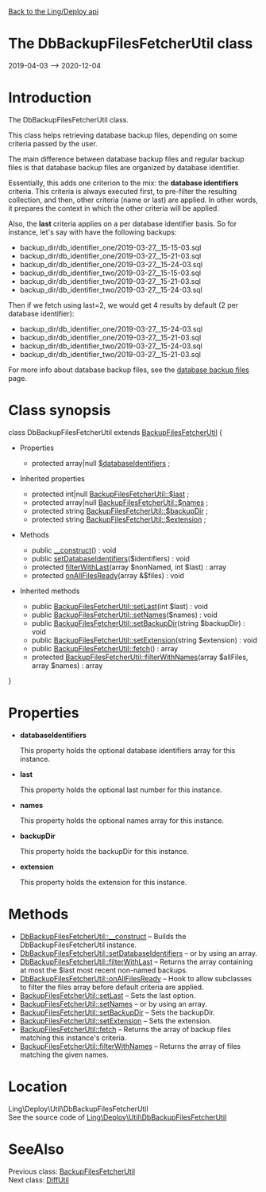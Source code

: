 [Back to the Ling/Deploy api](https://github.com/lingtalfi/Deploy/blob/master/doc/api/Ling/Deploy.md)



The DbBackupFilesFetcherUtil class
================
2019-04-03 --> 2020-12-04






Introduction
============

The DbBackupFilesFetcherUtil class.

This class helps retrieving database backup files, depending on some criteria passed by the user.


The main difference between database backup files and regular backup files is that database backup files
are organized by database identifier.

Essentially, this adds one criterion to the mix: the **database identifiers** criteria.
This criteria is always executed first, to pre-filter the resulting collection,
and then, other criteria (name or last) are applied.
In other words, it prepares the context in which the other criteria will be applied.


Also, the **last** criteria applies on a per database identifier basis.
So for instance, let's say with have the following backups:


- backup_dir/db_identifier_one/2019-03-27__15-15-03.sql
- backup_dir/db_identifier_one/2019-03-27__15-21-03.sql
- backup_dir/db_identifier_one/2019-03-27__15-24-03.sql
- backup_dir/db_identifier_two/2019-03-27__15-15-03.sql
- backup_dir/db_identifier_two/2019-03-27__15-21-03.sql
- backup_dir/db_identifier_two/2019-03-27__15-24-03.sql


Then if we fetch using last=2, we would get 4 results by default (2 per database identifier):

- backup_dir/db_identifier_one/2019-03-27__15-24-03.sql
- backup_dir/db_identifier_one/2019-03-27__15-21-03.sql
- backup_dir/db_identifier_two/2019-03-27__15-24-03.sql
- backup_dir/db_identifier_two/2019-03-27__15-21-03.sql



For more info about database backup files, see the [database backup files](https://github.com/lingtalfi/Deploy/blob/master/README.md#the-deploy-directory-in-the-application) page.



Class synopsis
==============


class <span class="pl-k">DbBackupFilesFetcherUtil</span> extends [BackupFilesFetcherUtil](https://github.com/lingtalfi/Deploy/blob/master/doc/api/Ling/Deploy/Util/BackupFilesFetcherUtil.md)  {

- Properties
    - protected array|null [$databaseIdentifiers](#property-databaseIdentifiers) ;

- Inherited properties
    - protected int|null [BackupFilesFetcherUtil::$last](#property-last) ;
    - protected array|null [BackupFilesFetcherUtil::$names](#property-names) ;
    - protected string [BackupFilesFetcherUtil::$backupDir](#property-backupDir) ;
    - protected string [BackupFilesFetcherUtil::$extension](#property-extension) ;

- Methods
    - public [__construct](https://github.com/lingtalfi/Deploy/blob/master/doc/api/Ling/Deploy/Util/DbBackupFilesFetcherUtil/__construct.md)() : void
    - public [setDatabaseIdentifiers](https://github.com/lingtalfi/Deploy/blob/master/doc/api/Ling/Deploy/Util/DbBackupFilesFetcherUtil/setDatabaseIdentifiers.md)($identifiers) : void
    - protected [filterWithLast](https://github.com/lingtalfi/Deploy/blob/master/doc/api/Ling/Deploy/Util/DbBackupFilesFetcherUtil/filterWithLast.md)(array $nonNamed, int $last) : array
    - protected [onAllFilesReady](https://github.com/lingtalfi/Deploy/blob/master/doc/api/Ling/Deploy/Util/DbBackupFilesFetcherUtil/onAllFilesReady.md)(array &$files) : void

- Inherited methods
    - public [BackupFilesFetcherUtil::setLast](https://github.com/lingtalfi/Deploy/blob/master/doc/api/Ling/Deploy/Util/BackupFilesFetcherUtil/setLast.md)(int $last) : void
    - public [BackupFilesFetcherUtil::setNames](https://github.com/lingtalfi/Deploy/blob/master/doc/api/Ling/Deploy/Util/BackupFilesFetcherUtil/setNames.md)($names) : void
    - public [BackupFilesFetcherUtil::setBackupDir](https://github.com/lingtalfi/Deploy/blob/master/doc/api/Ling/Deploy/Util/BackupFilesFetcherUtil/setBackupDir.md)(string $backupDir) : void
    - public [BackupFilesFetcherUtil::setExtension](https://github.com/lingtalfi/Deploy/blob/master/doc/api/Ling/Deploy/Util/BackupFilesFetcherUtil/setExtension.md)(string $extension) : void
    - public [BackupFilesFetcherUtil::fetch](https://github.com/lingtalfi/Deploy/blob/master/doc/api/Ling/Deploy/Util/BackupFilesFetcherUtil/fetch.md)() : array
    - protected [BackupFilesFetcherUtil::filterWithNames](https://github.com/lingtalfi/Deploy/blob/master/doc/api/Ling/Deploy/Util/BackupFilesFetcherUtil/filterWithNames.md)(array $allFiles, array $names) : array

}




Properties
=============

- <span id="property-databaseIdentifiers"><b>databaseIdentifiers</b></span>

    This property holds the optional database identifiers array for this instance.
    
    

- <span id="property-last"><b>last</b></span>

    This property holds the optional last number for this instance.
    
    

- <span id="property-names"><b>names</b></span>

    This property holds the optional names array for this instance.
    
    

- <span id="property-backupDir"><b>backupDir</b></span>

    This property holds the backupDir for this instance.
    
    

- <span id="property-extension"><b>extension</b></span>

    This property holds the extension for this instance.
    
    



Methods
==============

- [DbBackupFilesFetcherUtil::__construct](https://github.com/lingtalfi/Deploy/blob/master/doc/api/Ling/Deploy/Util/DbBackupFilesFetcherUtil/__construct.md) &ndash; Builds the DbBackupFilesFetcherUtil instance.
- [DbBackupFilesFetcherUtil::setDatabaseIdentifiers](https://github.com/lingtalfi/Deploy/blob/master/doc/api/Ling/Deploy/Util/DbBackupFilesFetcherUtil/setDatabaseIdentifiers.md) &ndash; or by using an array.
- [DbBackupFilesFetcherUtil::filterWithLast](https://github.com/lingtalfi/Deploy/blob/master/doc/api/Ling/Deploy/Util/DbBackupFilesFetcherUtil/filterWithLast.md) &ndash; Returns the array containing at most the $last most recent non-named backups.
- [DbBackupFilesFetcherUtil::onAllFilesReady](https://github.com/lingtalfi/Deploy/blob/master/doc/api/Ling/Deploy/Util/DbBackupFilesFetcherUtil/onAllFilesReady.md) &ndash; Hook to allow subclasses to filter the files array before default criteria are applied.
- [BackupFilesFetcherUtil::setLast](https://github.com/lingtalfi/Deploy/blob/master/doc/api/Ling/Deploy/Util/BackupFilesFetcherUtil/setLast.md) &ndash; Sets the last option.
- [BackupFilesFetcherUtil::setNames](https://github.com/lingtalfi/Deploy/blob/master/doc/api/Ling/Deploy/Util/BackupFilesFetcherUtil/setNames.md) &ndash; or by using an array.
- [BackupFilesFetcherUtil::setBackupDir](https://github.com/lingtalfi/Deploy/blob/master/doc/api/Ling/Deploy/Util/BackupFilesFetcherUtil/setBackupDir.md) &ndash; Sets the backupDir.
- [BackupFilesFetcherUtil::setExtension](https://github.com/lingtalfi/Deploy/blob/master/doc/api/Ling/Deploy/Util/BackupFilesFetcherUtil/setExtension.md) &ndash; Sets the extension.
- [BackupFilesFetcherUtil::fetch](https://github.com/lingtalfi/Deploy/blob/master/doc/api/Ling/Deploy/Util/BackupFilesFetcherUtil/fetch.md) &ndash; Returns the array of backup files matching this instance's criteria.
- [BackupFilesFetcherUtil::filterWithNames](https://github.com/lingtalfi/Deploy/blob/master/doc/api/Ling/Deploy/Util/BackupFilesFetcherUtil/filterWithNames.md) &ndash; Returns the array of files matching the given names.





Location
=============
Ling\Deploy\Util\DbBackupFilesFetcherUtil<br>
See the source code of [Ling\Deploy\Util\DbBackupFilesFetcherUtil](https://github.com/lingtalfi/Deploy/blob/master/Util/DbBackupFilesFetcherUtil.php)



SeeAlso
==============
Previous class: [BackupFilesFetcherUtil](https://github.com/lingtalfi/Deploy/blob/master/doc/api/Ling/Deploy/Util/BackupFilesFetcherUtil.md)<br>Next class: [DiffUtil](https://github.com/lingtalfi/Deploy/blob/master/doc/api/Ling/Deploy/Util/DiffUtil.md)<br>
